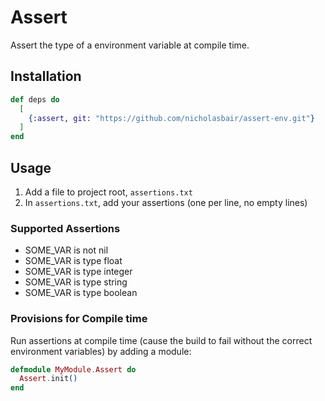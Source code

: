 # Assert

Assert the type of a environment variable at compile time.

## Installation

```elixir
def deps do
  [
    {:assert, git: "https://github.com/nicholasbair/assert-env.git"}
  ]
end
```

## Usage
1. Add a file to project root, `assertions.txt`
2. In `assertions.txt`, add your assertions (one per line, no empty lines)

### Supported Assertions
- SOME_VAR is not nil
- SOME_VAR is type float
- SOME_VAR is type integer
- SOME_VAR is type string
- SOME_VAR is type boolean

### Provisions for Compile time
Run assertions at compile time (cause the build to fail without the correct environment variables) by adding a module:
```elixir
defmodule MyModule.Assert do
  Assert.init()
end
```
